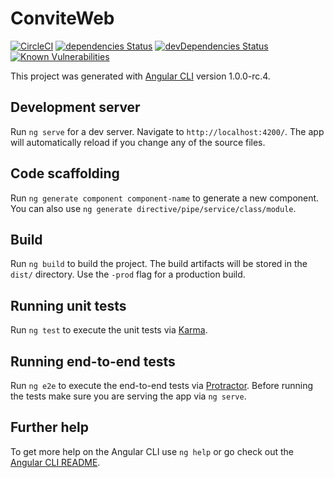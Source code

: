 # ConviteWeb
[![CircleCI](https://circleci.com/gh/ifhack/convite-web/tree/develop.svg?style=svg)](https://circleci.com/gh/ifhack/convite-web/tree/develop)
[![dependencies Status](https://david-dm.org/ifhack/convite-web/status.svg)](https://david-dm.org/ifhack/convite-web)
[![devDependencies Status](https://david-dm.org/ifhack/convite-web/dev-status.svg)](https://david-dm.org/ifhack/convite-web?type=dev)
[![Known Vulnerabilities](https://snyk.io/test/github/ifhack/convite-web/badge.svg)](https://snyk.io/test/github/ifhack/convite-web)

This project was generated with [Angular CLI](https://github.com/angular/angular-cli) version 1.0.0-rc.4.

## Development server

Run `ng serve` for a dev server. Navigate to `http://localhost:4200/`. The app will automatically reload if you change any of the source files.

## Code scaffolding

Run `ng generate component component-name` to generate a new component. You can also use `ng generate directive/pipe/service/class/module`.

## Build

Run `ng build` to build the project. The build artifacts will be stored in the `dist/` directory. Use the `-prod` flag for a production build.

## Running unit tests

Run `ng test` to execute the unit tests via [Karma](https://karma-runner.github.io).

## Running end-to-end tests

Run `ng e2e` to execute the end-to-end tests via [Protractor](http://www.protractortest.org/).
Before running the tests make sure you are serving the app via `ng serve`.

## Further help

To get more help on the Angular CLI use `ng help` or go check out the [Angular CLI README](https://github.com/angular/angular-cli/blob/master/README.md).
